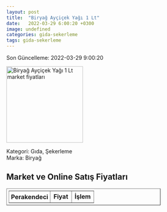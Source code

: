 ```yaml
---
layout: post
title:  "Biryağ Ayçiçek Yağı 1 Lt"
date:   2022-03-29 6:00:20 +0300
image: undefined
categories: gida-sekerleme
tags: gida-sekerleme
---
```


Son Güncelleme: 2022-03-29 9:00:20

<img src="undefined" width="200" alt="Biryağ Ayçiçek Yağı 1 Lt market fiyatları" />

Kategori: Gıda, Şekerleme
<br />
Marka: Biryağ

<h2>Market ve Online Satış Fiyatları</h2>

<table border="1" style="padding: 5px;width:80%;">
  <tr>
    <td style="padding: 5px;"><strong>Perakendeci</strong></td>
    <td><strong>Fiyat</strong></td>
    <td><strong>İşlem</strong></td>
  </tr>
  
</table>

